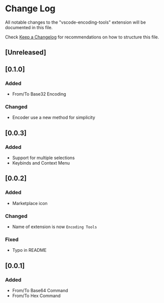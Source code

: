 # Change Log

All notable changes to the "vscode-encoding-tools" extension will be documented in this file.

Check [Keep a Changelog](http://keepachangelog.com/) for recommendations on how to structure this file.

## [Unreleased]

## [0.1.0]

### Added

- From/To Base32 Encoding

### Changed

- Encoder use a new method for simplicity

## [0.0.3]

### Added

- Support for multiple selections
- Keybinds and Context Menu

## [0.0.2]

### Added

- Marketplace icon

### Changed

- Name of extension is now `Encoding Tools`

### Fixed

- Typo in README

## [0.0.1]

### Added

- From/To Base64 Command
- From/To Hex Command

